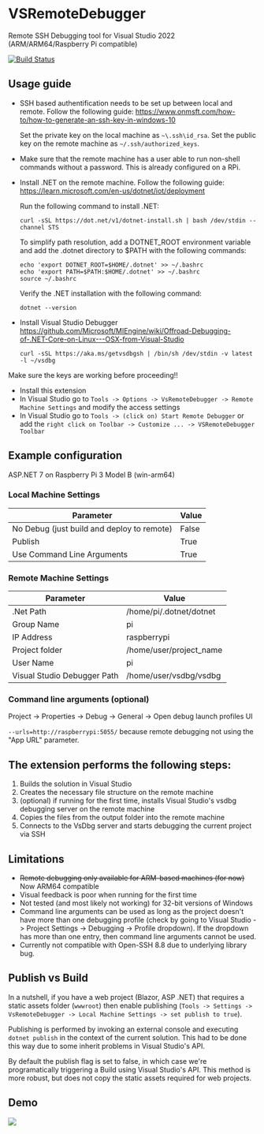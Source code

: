 # VSRemoteDebugger
Remote SSH Debugging tool for Visual Studio 2022 (ARM/ARM64/Raspberry Pi compatible)

[![Build Status](https://dev.azure.com/radutomy0781/radutomy/_apis/build/status/radutomy.VSRemoteDebugger?branchName=refs%2Ftags%2Fv1.5)](https://dev.azure.com/radutomy0781/radutomy/_build/latest?definitionId=5&branchName=refs%2Ftags%2Fv1.5)

## Usage guide

- SSH based authentification needs to be set up between local and remote. Follow the following guide:
https://www.onmsft.com/how-to/how-to-generate-an-ssh-key-in-windows-10
	
	Set the private key on the local machine as `~\.ssh\id_rsa`. 
	Set the public key on the remote machine as `~/.ssh/authorized_keys`.

- Make sure that the remote machine has a user able to run non-shell commands without a password. This is already configured on a RPi.
- Install .NET on the remote machine. Follow the following guide:
	https://learn.microsoft.com/en-us/dotnet/iot/deployment
	
	Run the following command to install .NET:
	```console
	curl -sSL https://dot.net/v1/dotnet-install.sh | bash /dev/stdin --channel STS
	```
	To simplify path resolution, add a DOTNET_ROOT environment variable and add the .dotnet directory to $PATH with the following commands:
	```console
	echo 'export DOTNET_ROOT=$HOME/.dotnet' >> ~/.bashrc
	echo 'export PATH=$PATH:$HOME/.dotnet' >> ~/.bashrc
	source ~/.bashrc
	```
	Verify the .NET installation with the following command:
	```console
	dotnet --version
	```
- Install Visual Studio Debugger https://github.com/Microsoft/MIEngine/wiki/Offroad-Debugging-of-.NET-Core-on-Linux---OSX-from-Visual-Studio
	```console
	curl -sSL https://aka.ms/getvsdbgsh | /bin/sh /dev/stdin -v latest -l ~/vsdbg
	```

Make sure the keys are working before proceeding!!
- Install this extension
- In Visual Studio go to `Tools -> Options -> VsRemoteDebugger -> Remote Machine Settings` and modify the access settings
- In Visual Studio go to `Tools -> (click on) Start Remote Debugger` or add the `right click on Toolbar -> Customize ... -> VSRemoteDebugger Toolbar`

## Example configuration

ASP.NET 7 on Raspberry Pi 3 Model B (win-arm64)

### Local Machine Settings

| Parameter                                  | Value                   |
| -------------------------------------------| ------------------------|
| No Debug (just build and deploy to remote) | False                   |
| Publish                                    | True                    |
| Use Command Line Arguments                 | True                    |

### Remote Machine Settings

| Parameter                                  | Value                   |
| -------------------------------------------| ------------------------|
| .Net Path                                  | /home/pi/.dotnet/dotnet |
| Group Name                                 | pi                      |
| IP Address                                 | raspberrypi             |
| Project folder                             | /home/user/project_name |
| User Name                                  | pi                      |
| Visual Studio Debugger Path                | /home/user/vsdbg/vsdbg  |

### Command line arguments (optional)

Project -> Properties -> Debug -> General -> Open debug launch profiles UI

`--urls=http://raspberrypi:5055/` because remote debugging not using the "App URL" parameter.

## The extension performs the following steps:

1. Builds the solution in Visual Studio 
2. Creates the necessary file structure on the remote machine
3. (optional) if running for the first time, installs Visual Studio's vsdbg debugging server on the remote machine
4. Copies the files from the output folder into the remote machine
5. Connects to the VsDbg server and starts debugging the current project via SSH

## Limitations

- ~~Remote debugging only available for ARM-based machines (for now)~~ Now ARM64 compatible
- Visual feedback is poor when running for the first time
- Not tested (and most likely not working) for 32-bit versions of Windows
- Command line arguments can be used as long as the project doesn't have more than one debugging profile (check by going to Visual Studio -> Project Settings -> Debugging -> Profile dropdown). If the dropdown has more than one entry, then command line arguments cannot be used.
- Currently not compatible with Open-SSH 8.8 due to underlying library bug.

## Publish vs Build

In a nutshell, if you have a web project (Blazor, ASP .NET) that requires a static assets folder (`wwwroot`) then enable publishing (`Tools -> Settings -> VsRemoteDebugger -> Local Machine Settings -> set publish to true`). 

Publishing is performed by invoking an external console and executing `dotnet publish` in the context of the current solution. This had to be done this way due to some inherit problems in Visual Studio's API.

By default the publish flag is set to false, in which case we're programatically triggering a Build using Visual Studio's API. This method is more robust, but does not copy the static assets required for web projects. 

## Demo

![](VSRemoteDebuggerDemo.gif)
